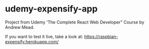 # udemy-expensify-app

Project from Udemy 'The Complete React Web Developer" Course by Andrew Mead.

If you want to test it live, take a look at: 
https://raspbian-expensify.herokuapp.com/

